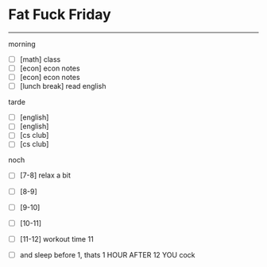 # Fat Fuck Friday
---
morning
- [ ] [math] class
- [ ] [econ] econ notes
- [ ] [econ] econ notes
- [ ] [lunch break] read english

tarde
- [ ] [english] 
- [ ] [english] 
- [ ] [cs club] 
- [ ] [cs club] 

noch
- [ ] [7-8] relax a bit
- [ ] [8-9] 
- [ ] [9-10] 
- [ ] [10-11] 
- [ ] [11-12] workout time 11
- [ ] and sleep before 1, thats 1 HOUR AFTER 12 YOU cock

